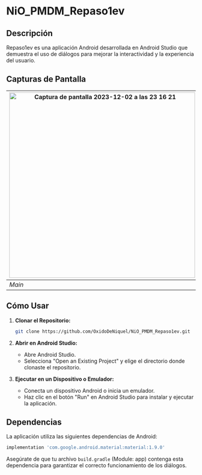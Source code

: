 # NiO_PMDM_Repaso1ev

## Descripción

Repaso1ev es una aplicación Android desarrollada en Android Studio que demuestra el uso de diálogos para mejorar la interactividad y la experiencia del usuario.

## Capturas de Pantalla

| <img width="494" alt="Captura de pantalla 2023-12-02 a las 23 16 21" src="https://github.com/OxidoDeNiquel/NiO_PMDM_Repaso1ev/assets/119584115/82e02c8b-6562-4798-bc14-450a99e5e80c"> | <img width="495" alt="Captura de pantalla 2023-12-02 a las 23 16 37" src="https://github.com/OxidoDeNiquel/NiO_PMDM_Repaso1ev/assets/119584115/49753dfb-a15f-4c18-bfaa-c20a5bf2581f"> |
| --- | --- |
| *Main*  | *Dialog*  |



## Cómo Usar

1. **Clonar el Repositorio:**
   ```bash
   git clone https://github.com/OxidoDeNiquel/NiO_PMDM_Repaso1ev.git
   ```

2. **Abrir en Android Studio:**
   - Abre Android Studio.
   - Selecciona "Open an Existing Project" y elige el directorio donde clonaste el repositorio.

3. **Ejecutar en un Dispositivo o Emulador:**
   - Conecta un dispositivo Android o inicia un emulador.
   - Haz clic en el botón "Run" en Android Studio para instalar y ejecutar la aplicación.

## Dependencias

La aplicación utiliza las siguientes dependencias de Android:

```gradle
implementation 'com.google.android.material:material:1.9.0'
```

Asegúrate de que tu archivo `build.gradle` (Module: app) contenga esta dependencia para garantizar el correcto funcionamiento de los diálogos.
